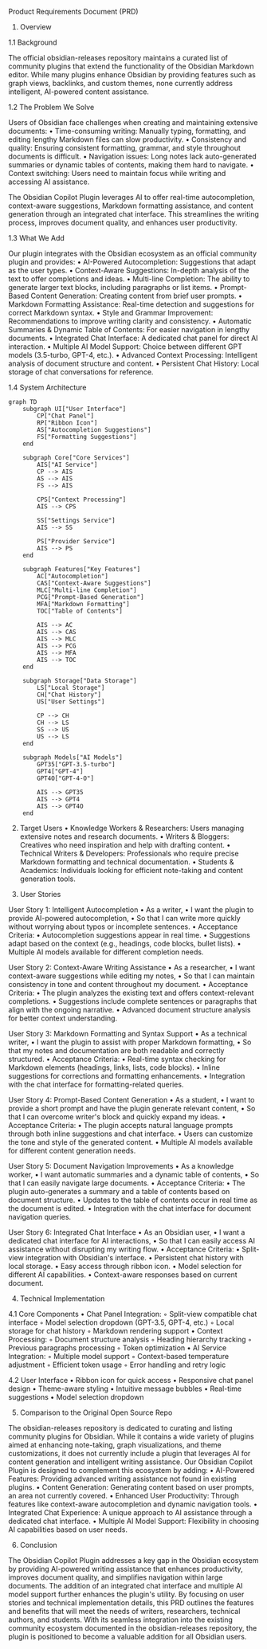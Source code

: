 Product Requirements Document (PRD)

1. Overview

1.1 Background

The official obsidian-releases repository maintains a curated list of community plugins that extend the functionality of the Obsidian Markdown editor. While many plugins enhance Obsidian by providing features such as graph views, backlinks, and custom themes, none currently address intelligent, AI-powered content assistance.

1.2 The Problem We Solve

Users of Obsidian face challenges when creating and maintaining extensive documents:
	•	Time-consuming writing: Manually typing, formatting, and editing lengthy Markdown files can slow productivity.
	•	Consistency and quality: Ensuring consistent formatting, grammar, and style throughout documents is difficult.
	•	Navigation issues: Long notes lack auto-generated summaries or dynamic tables of contents, making them hard to navigate.
	•	Context switching: Users need to maintain focus while writing and accessing AI assistance.

The Obsidian Copilot Plugin leverages AI to offer real-time autocompletion, context-aware suggestions, Markdown formatting assistance, and content generation through an integrated chat interface. This streamlines the writing process, improves document quality, and enhances user productivity.

1.3 What We Add

Our plugin integrates with the Obsidian ecosystem as an official community plugin and provides:
	•	AI-Powered Autocompletion: Suggestions that adapt as the user types.
	•	Context-Aware Suggestions: In-depth analysis of the text to offer completions and ideas.
	•	Multi-line Completion: The ability to generate larger text blocks, including paragraphs or list items.
	•	Prompt-Based Content Generation: Creating content from brief user prompts.
	•	Markdown Formatting Assistance: Real-time detection and suggestions for correct Markdown syntax.
	•	Style and Grammar Improvement: Recommendations to improve writing clarity and consistency.
	•	Automatic Summaries & Dynamic Table of Contents: For easier navigation in lengthy documents.
	•	Integrated Chat Interface: A dedicated chat panel for direct AI interaction.
	•	Multiple AI Model Support: Choice between different GPT models (3.5-turbo, GPT-4, etc.).
	•	Advanced Context Processing: Intelligent analysis of document structure and content.
	•	Persistent Chat History: Local storage of chat conversations for reference.

1.4 System Architecture

```mermaid
graph TD
    subgraph UI["User Interface"]
        CP["Chat Panel"]
        RP["Ribbon Icon"]
        AS["Autocompletion Suggestions"]
        FS["Formatting Suggestions"]
    end

    subgraph Core["Core Services"]
        AIS["AI Service"]
        CP --> AIS
        AS --> AIS
        FS --> AIS
        
        CPS["Context Processing"]
        AIS --> CPS
        
        SS["Settings Service"]
        AIS --> SS
        
        PS["Provider Service"]
        AIS --> PS
    end

    subgraph Features["Key Features"]
        AC["Autocompletion"]
        CAS["Context-Aware Suggestions"]
        MLC["Multi-line Completion"]
        PCG["Prompt-Based Generation"]
        MFA["Markdown Formatting"]
        TOC["Table of Contents"]
        
        AIS --> AC
        AIS --> CAS
        AIS --> MLC
        AIS --> PCG
        AIS --> MFA
        AIS --> TOC
    end

    subgraph Storage["Data Storage"]
        LS["Local Storage"]
        CH["Chat History"]
        US["User Settings"]
        
        CP --> CH
        CH --> LS
        SS --> US
        US --> LS
    end

    subgraph Models["AI Models"]
        GPT35["GPT-3.5-turbo"]
        GPT4["GPT-4"]
        GPT4O["GPT-4-O"]
        
        AIS --> GPT35
        AIS --> GPT4
        AIS --> GPT4O
    end
```

2. Target Users
	•	Knowledge Workers & Researchers: Users managing extensive notes and research documents.
	•	Writers & Bloggers: Creatives who need inspiration and help with drafting content.
	•	Technical Writers & Developers: Professionals who require precise Markdown formatting and technical documentation.
	•	Students & Academics: Individuals looking for efficient note-taking and content generation tools.

3. User Stories

User Story 1: Intelligent Autocompletion
	•	As a writer,
	•	I want the plugin to provide AI-powered autocompletion,
	•	So that I can write more quickly without worrying about typos or incomplete sentences.
	•	Acceptance Criteria:
	•	Autocompletion suggestions appear in real time.
	•	Suggestions adapt based on the context (e.g., headings, code blocks, bullet lists).
	•	Multiple AI models available for different completion needs.

User Story 2: Context-Aware Writing Assistance
	•	As a researcher,
	•	I want context-aware suggestions while editing my notes,
	•	So that I can maintain consistency in tone and content throughout my document.
	•	Acceptance Criteria:
	•	The plugin analyzes the existing text and offers context-relevant completions.
	•	Suggestions include complete sentences or paragraphs that align with the ongoing narrative.
	•	Advanced document structure analysis for better context understanding.

User Story 3: Markdown Formatting and Syntax Support
	•	As a technical writer,
	•	I want the plugin to assist with proper Markdown formatting,
	•	So that my notes and documentation are both readable and correctly structured.
	•	Acceptance Criteria:
	•	Real-time syntax checking for Markdown elements (headings, links, lists, code blocks).
	•	Inline suggestions for corrections and formatting enhancements.
	•	Integration with the chat interface for formatting-related queries.

User Story 4: Prompt-Based Content Generation
	•	As a student,
	•	I want to provide a short prompt and have the plugin generate relevant content,
	•	So that I can overcome writer's block and quickly expand my ideas.
	•	Acceptance Criteria:
	•	The plugin accepts natural language prompts through both inline suggestions and chat interface.
	•	Users can customize the tone and style of the generated content.
	•	Multiple AI models available for different content generation needs.

User Story 5: Document Navigation Improvements
	•	As a knowledge worker,
	•	I want automatic summaries and a dynamic table of contents,
	•	So that I can easily navigate large documents.
	•	Acceptance Criteria:
	•	The plugin auto-generates a summary and a table of contents based on document structure.
	•	Updates to the table of contents occur in real time as the document is edited.
	•	Integration with the chat interface for document navigation queries.

User Story 6: Integrated Chat Interface
	•	As an Obsidian user,
	•	I want a dedicated chat interface for AI interactions,
	•	So that I can easily access AI assistance without disrupting my writing flow.
	•	Acceptance Criteria:
	•	Split-view integration with Obsidian's interface.
	•	Persistent chat history with local storage.
	•	Easy access through ribbon icon.
	•	Model selection for different AI capabilities.
	•	Context-aware responses based on current document.

4. Technical Implementation

4.1 Core Components
	•	Chat Panel Integration:
		◦	Split-view compatible chat interface
		◦	Model selection dropdown (GPT-3.5, GPT-4, etc.)
		◦	Local storage for chat history
		◦	Markdown rendering support
	•	Context Processing:
		◦	Document structure analysis
		◦	Heading hierarchy tracking
		◦	Previous paragraphs processing
		◦	Token optimization
	•	AI Service Integration:
		◦	Multiple model support
		◦	Context-based temperature adjustment
		◦	Efficient token usage
		◦	Error handling and retry logic

4.2 User Interface
	•	Ribbon icon for quick access
	•	Responsive chat panel design
	•	Theme-aware styling
	•	Intuitive message bubbles
	•	Real-time suggestions
	•	Model selection dropdown

5. Comparison to the Original Open Source Repo

The obsidian-releases repository is dedicated to curating and listing community plugins for Obsidian. While it contains a wide variety of plugins aimed at enhancing note-taking, graph visualizations, and theme customizations, it does not currently include a plugin that leverages AI for content generation and intelligent writing assistance. Our Obsidian Copilot Plugin is designed to complement this ecosystem by adding:
	•	AI-Powered Features: Providing advanced writing assistance not found in existing plugins.
	•	Content Generation: Generating content based on user prompts, an area not currently covered.
	•	Enhanced User Productivity: Through features like context-aware autocompletion and dynamic navigation tools.
	•	Integrated Chat Experience: A unique approach to AI assistance through a dedicated chat interface.
	•	Multiple AI Model Support: Flexibility in choosing AI capabilities based on user needs.

6. Conclusion

The Obsidian Copilot Plugin addresses a key gap in the Obsidian ecosystem by providing AI-powered writing assistance that enhances productivity, improves document quality, and simplifies navigation within large documents. The addition of an integrated chat interface and multiple AI model support further enhances the plugin's utility. By focusing on user stories and technical implementation details, this PRD outlines the features and benefits that will meet the needs of writers, researchers, technical authors, and students. With its seamless integration into the existing community ecosystem documented in the obsidian-releases repository, the plugin is positioned to become a valuable addition for all Obsidian users.